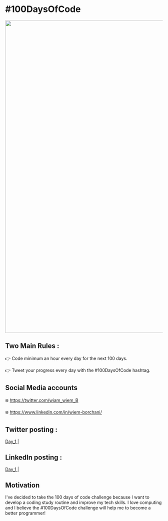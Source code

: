 # #100DaysOfCode

<a href="https://www.100daysofcode.com/">
<img src="https://res.cloudinary.com/practicaldev/image/fetch/s--x_UTPDPk--/c_imagga_scale,f_auto,fl_progressive,h_900,q_auto,w_1600/https://thepracticaldev.s3.amazonaws.com/i/u5d7sosk30lm7pex8lqc.png" width="1000px"> 
   </a>

## Two Main Rules :

👉 Code minimum an hour every day for the next 100 days.

👉 Tweet your progress every day with the #100DaysOfCode hashtag.

## Social Media accounts
❄️ https://twitter.com/wiam_wiem_B

❄️ https://www.linkedin.com/in/wiem-borchani/

##  Twitter posting :
   <a href="https://twitter.com/wiam_wiem_B/status/1382061934418276356"> Day_1 </a> |
  
##  LinkedIn posting :  
  <a href="https://www.linkedin.com/feed/update/urn:li:activity:6787833561480232960/"> Day_1 </a> |
  
## Motivation

I've decided to take the 100 days of code challenge because I want to develop a coding study routine and improve my tech skills. I love computing and I believe the #100DaysOfCode challenge will help me to become a better programmer!
